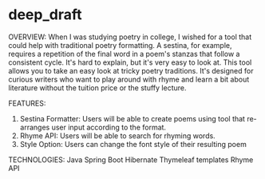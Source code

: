 # deep_draft

OVERVIEW:
When I was studying poetry in college, I wished for a tool that could help with traditional poetry formatting. A sestina, for example, requires a repetition of the final word in a poem's stanzas that follow a consistent cycle. It's hard to explain, but it's very easy to look at. This tool allows you to take an easy look at tricky poetry traditions. It's designed for curious writers who want to play around with rhyme and learn a bit about literature without the tuition price or the stuffy lecture.

FEATURES:
1. Sestina Formatter: Users will be able to create poems using tool that re-arranges user input according to the format.
2. Rhyme API: Users will be able to search for rhyming words.
3. Style Option: Users can change the font style of their resulting poem

TECHNOLOGIES:
Java
Spring Boot 
Hibernate 
Thymeleaf templates
Rhyme API
